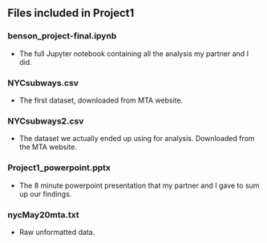 ## Files included in Project1

### benson_project-final.ipynb
- The full Jupyter notebook containing all the analysis my partner and I did.

### NYCsubways.csv
- The first dataset, downloaded from MTA website.

### NYCsubways2.csv
- The dataset we actually ended up using for analysis. Downloaded from the MTA website.

### Project1_powerpoint.pptx
- The 8 minute powerpoint presentation that my partner and I gave to sum up our findings.

### nycMay20mta.txt
- Raw unformatted data.
